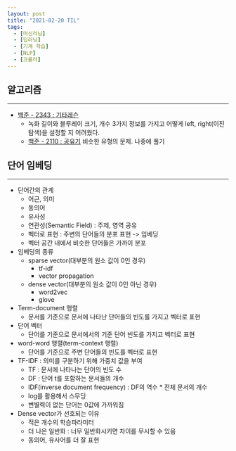 ```yaml
---
layout: post
title: "2021-02-20 TIL"
tags:
  - [머신러닝]
  - [딥러닝]
  - [기계 학습]
  - [NLP]
  - [크롤러]
---
```


## 알고리즘

---

- [백준 - 2343 : 기타레슨](https://www.acmicpc.net/problem/2343)
  - 녹화 길이와 블루레이 크기, 개수 3가지 정보를 가지고 어떻게 left, right(이진 탐색)을 설정할 지 어려웠다.
  - [백준 - 2110 : 공유기](https://www.acmicpc.net/problem/2110) 비슷한 유형의 문제. 나중에 풀기

## 단어 임베딩

---

- 단어간의 관계
  - 어근, 의미
  - 동의어
  - 유사성
  - 연관성(Semantic Field) : 주제, 영역 공유
  - 벡터로 표현 : 주변의 단어들의 분포 표현 -> 임베딩
  - 벡터 공간 내에서 비슷한 단어들은 가까이 분포
- 임베딩의 종류
  - sparse vector(대부분의 원소 값이 0인 경우)
    - tf-idf
    - vector propagation
  - dense vector(대부분의 원소 값이 0인 아닌 경우)
    - word2vec
    - glove
- Term-document 행렬
  - 문서를 기준으로 문서에 나타난 단어들의 빈도를 가지고 벡터로 표현
- 단어 벡터
  - 단어를 기준으로 문서에서의 기준 단어 빈도를 가지고 벡터로 표현
- word-word 행렬(term-context 행렬)
  - 단어를 기준으로 주변 단어들의 빈도를 벡터로 표현
- TF-IDF : 의미를 구분하기 위해 가중치 값을 부여
  - TF : 문서에 나타나는 단어의 빈도 수
  - DF : 단어 t를 포함하는 문서들의 개수
  - IDF(inverse document frequency) : DF의 역수 \* 전체 문서의 개수
  - log를 활용해서 스무딩
  - 변별력이 없는 단어는 0값에 가까워짐
- Dense vector가 선호되는 이유
  - 적은 개수의 학습파라미터
  - 더 나은 일반화 : 너무 일반화시키면 차이를 무시할 수 있음
  - 동의어, 유사어를 더 잘 표현
